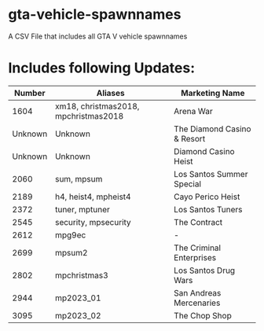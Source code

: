 # gta-vehicle-spawnnames
A CSV File that includes all GTA V vehicle spawnnames


# Includes following Updates:

| Number  | Aliases                       | Marketing Name              |
|---------|-------------------------------|-----------------------------|
| 1604    | xm18, christmas2018, mpchristmas2018 | Arena War              |
| Unknown | Unknown                       | The Diamond Casino & Resort |
| Unknown | Unknown                       | Diamond Casino Heist        |
| 2060    | sum, mpsum                    | Los Santos Summer Special   |
| 2189    | h4, heist4, mpheist4          | Cayo Perico Heist           |
| 2372    | tuner, mptuner                | Los Santos Tuners           |
| 2545    | security, mpsecurity          | The Contract                |
| 2612    | mpg9ec                        | -                           |
| 2699    | mpsum2                        | The Criminal Enterprises    |
| 2802    | mpchristmas3                  | Los Santos Drug Wars        |
| 2944    | mp2023_01                     | San Andreas Mercenaries     |
| 3095    | mp2023_02                     | The Chop Shop               |
